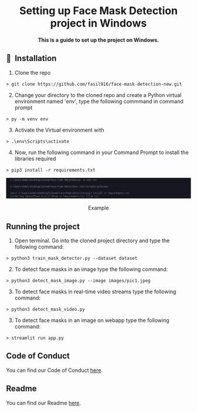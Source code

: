 <h1 align="center">Setting up Face Mask Detection project in Windows</h1>

<div align= "center">
  <h4>This is a guide to set up the project on Windows.</h4>
</div>

## 🚀&nbsp; Installation
1. Clone the repo
```
> git clone https://github.com/fasil916/face-mask-detection-new.git
```

2. Change your directory to the cloned repo and create a Python virtual environment named 'env', type the following commmand in command prompt
```
> py -m venv env
```

3. Activate the Virtual environment with
```
> .\env\Scripts\activate
```

4. Now, run the following command in your Command Prompt to install the libraries required
```
> pip3 install -r requirements.txt
```

<p align="center">
  <img src="Readme_images/win_cmd.png">
</p>
<p align="center">Example</p>

## Running the project

1. Open terminal. Go into the cloned project directory and type the following command:
```
> python3 train_mask_detector.py --dataset dataset
```

2. To detect face masks in an image type the following command: 
```
> python3 detect_mask_image.py --image images/pic1.jpeg
```

3. To detect face masks in real-time video streams type the following command:
```
> python3 detect_mask_video.py 
```
3. To detect face masks in an image on webapp type the following command:
```
> streamlit run app.py 
```

## Code of Conduct

You can find our Code of Conduct [here](/CODE_OF_CONDUCT.md).

## Readme

You can find our Readme [here](/README.md).
